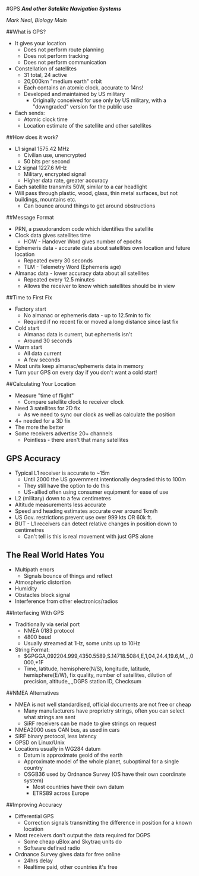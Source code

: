 #GPS
***And other Satellite Navigation Systems***

*Mark Neal, Biology Main*

##What is GPS?
* It gives your location
    * Does not perform route planning
    * Does not perform tracking
    * Does not perform communication
* Constellation of satellites
    * 31 total, 24 active
    * 20,000km "medium earth" orbit
    * Each contains an atomic clock, accurate to 14ns!
    * Developed and maintained by US military
        * Originally conceived for use only by US military, with a "downgraded" version for the public use
* Each sends:
    * Atomic clock time
    * Location estimate of the satellite and other satellites

##How does it work?
* L1 signal 1575.42 MHz
    * Civilian use, unencrypted
    * 50 bits per second
* L2 signal 1227.6 MHz
    * Military, encrypted signal
    * Higher data rate, greater accuracy
* Each satellite transmits 50W, similar to a car headlight
* Will pass through plastic, wood, glass, thin metal surfaces, but not buildings, mountains etc.
    * Can bounce around things to get around obstructions

##Message Format
* PRN, a pseudorandom code which identifies the satellite
* Clock data gives satellites time
    * HOW - Handover Word gives number of epochs
* Ephemeris data - accurate data about satellites own location and future location
    * Repeated every 30 seconds
    * TLM - Telemetry Word (Ephemeris age)
* Almanac data - lower accuracy data about all satellites
    * Repeated every 12.5 minutes
    * Allows the receiver to know which satellites should be in view

##Time to First Fix
* Factory start
    * No almanac or ephemeris data - up to 12.5min to fix
    * Required if no recent fix or moved a long distance since last fix
* Cold start
    * Almanac data is current, but ephemeris isn't
    * Around 30 seconds
*  Warm start
    * All data current
    * A few seconds
* Most units keep almanac/ephemeris data in memory
* Turn your GPS on every day if you don't want a cold start!

##Calculating Your Location
* Measure "time of flight"
    * Compare satellite clock to receiver clock
* Need 3 satellites for 2D fix
    * As we need to sync our clock as well as calculate the position
 * 4+ needed for a 3D fix
 * The more the better
 * Some receivers advertise 20+ channels
    * Pointless - there aren't that many satellites

## GPS Accuracy
* Typical L1 receiver is accurate to ~15m
    * Until 2000 the US government intentionally degraded this to 100m
    * They still have the option to do this
    * US+allied often using consumer equipment for ease of use
* L2 (military) down to a few centimetres
* Altitude measurements less accurate
* Speed and heading estimates accurate over around 1km/h
* US Gov. restrictions prevent use over 999 kts OR 60k ft.
* BUT - L1 receivers can detect relative changes in position down to centimetres
    * Can't tell is this is real movement with just GPS alone

## The Real World Hates You
* Multipath errors
    * Signals bounce of things and reflect
* Atmospheric distortion
* Humidity
* Obstacles block signal
* Interference from other electronics/radios

##Interfacing With GPS
* Traditionally via serial port
    * NMEA 0183 protocol
    * 4800 baud
    * Usually streamed at 1Hz, some units up to 10Hz
* String Format:
    * $GPGGA,092204.999,4350.5589,S.14718.5084,E,1,04,24.4,19.6,M,,,,0000,\*1F
    * Time, latitude, hemisphere(N/S), longitude, latitude, hemisphere(E/W), fix quality, number of satellites, dilution of precision, altitude,,,,DGPS station ID, Checksum

##NMEA Alternatives
* NMEA is not well standardised, official documents are not free or cheap
    * Many manufacturers have proprietry strings, often you can select what strings are sent
    * SiRF receivers can be made to give strings on request
* NMEA2000 uses CAN bus, as used in cars
* SiRF binary protocol, less latency
* GPSD on Linux/Unix
* Locations usually in WG284 datum
    * Datum is approximate geoid of the earth
    * Approximate model of the whole planet, suboptimal for a single country
    * OSGB36 used by Ordnance Survey (OS have their own coordinate system)
        * Most countries have their own datum
        * ETRS89 across Europe

##Improving Accuracy
* Differential GPS
    * Correction signals transmitting the difference in position for a known location
* Most receivers don't output the data required for DGPS
    * Some cheap uBlox and Skytraq units do
    * Software defined radio
* Ordnance Survey gives data for free online
    * 24hrs delay
    * Realtime paid, other countries it's free
